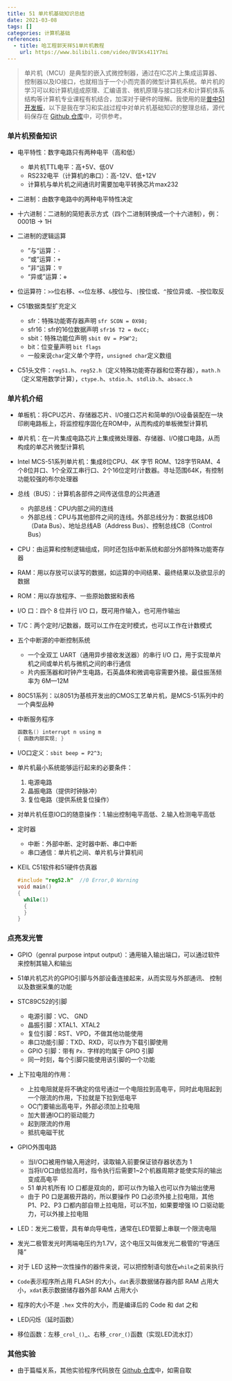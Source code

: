 ```yaml
---
title: 51 单片机基础知识总结
date: 2021-03-08
tags: []
categories: 计算机基础
references:
  - title: 哈工程郭天祥51单片机教程
    url: https://www.bilibili.com/video/BV1Ks411Y7mi
---
```


> 单片机（MCU）是典型的嵌入式微控制器，通过在IC芯片上集成运算器、控制器以及IO接口，也就相当于一个小而完善的微型计算机系统。单片机的学习可以和计算机组成原理、汇编语言、微机原理与接口技术和计算机体系结构等计算机专业课程有机结合，加深对于硬件的理解。我使用的是[普中51开发板](http://prechin.net/forum.php?mod=viewthread&tid=35264&extra=page%3D1)，以下是我在学习和实战过程中对单片机基础知识的整理总结，源代码保存在 [Github 仓库](https://github.com/Bezhuang/Learn-CS/tree/main/%E7%BB%83%E6%89%8B%E9%A1%B9%E7%9B%AE/STC89C52%E5%8D%95%E7%89%87%E6%9C%BA)中，可供参考。

<!--more-->

### 单片机预备知识

- 电平特性：数字电路只有两种电平（高和低）
  
  - 单片机TTL电平：高+5V、低0V
  - RS232电平（计算机的串口）：高-12V、低+12V
  - 计算机与单片机之间通讯时需要加电平转换芯片max232
  
- 二进制：由数字电路中的两种电平特性决定

- 十六进制：二进制的简短表示方式（四个二进制转换成一个十六进制），例：0001B -> 1H

- 二进制的逻辑运算
  - ”与“运算：`·`
  - “或”运算：`+`
  - ”非“运算：`〒`
  - “异或”运算：`⊕`
  
- 位运算符：`>>`位右移、`<<`位左移、`&`按位与、`|`按位或、`^`按位异或、`~`按位取反

- C51数据类型扩充定义
  - sfr：特殊功能寄存器声明  `sfr SCON = 0X98;`
  - sfr16：sfr的16位数据声明  `sfr16 T2 = 0xCC;`
  - sbit：特殊功能位声明  `sbit 0V = PSW^2;`
  - bit：位变量声明  `bit flags`
  - 一般来说`char`定义单个字符，`unsigned char`定义数组

- C51头文件：`reg51.h`、`reg52.h`（定义特殊功能寄存器和位寄存器），`math.h`（定义常用数学计算），`ctype.h`、`stdio.h`、`stdlib.h`、`absacc.h`

### 单片机介绍

- 单板机：将CPU芯片、存储器芯片、I/O接口芯片和简单的I/O设备装配在一块印刷电路板上，将监控程序固化在ROM中，从而构成的单板微型计算机
- 单片机：在一片集成电路芯片上集成微处理器、存储器、I/O接口电路，从而构成的单芯片微型计算机
- Intel MCS-51系列单片机：集成8位CPU、4K 字节 ROM、128字节RAM、4个8位并口、1个全双工串行口、2个16位定时/计数器。寻址范围64K，有控制功能较强的布尔处理器
- 总线（BUS）：计算机各部件之间传送信息的公共通道
  - 内部总线：CPU内部之间的连线
  - 外部总线：CPU与其他部件之间的连线。外部总线分为：数据总线DB（Data Bus）、地址总线AB（Address Bus）、控制总线CB（Control Bus）
- CPU：由运算和控制逻辑组成，同时还包括中断系统和部分外部特殊功能寄存器
- RAM：用以存放可以读写的数据，如运算的中间结果、最终结果以及欲显示的数据
- ROM：用以存放程序、一些原始数据和表格
- I/O 口：四个 8 位并行 I/O 口，既可用作输入，也可用作输出
- T/C：两个定时/记数器，既可以工作在定时模式，也可以工作在计数模式
- 五个中断源的中断控制系统
  - 一个全双工 UART（通用异步接收发送器）的串行 I/O 口，用于实现单片机之间或单片机与微机之间的串行通信
  - 片内振荡器和时钟产生电路，石英晶体和微调电容需要外接。最佳振荡频率为 6M—12M
- 80C51系列：以8051为基核开发出的CMOS工艺单片机，是MCS-51系列中的一个典型品种


- 中断服务程序

  ```c
  函数名() interrupt n using m
  { 函数内部实现; }
  ```

- I/O口定义：`sbit beep = P2^3;`

- 单片机最小系统能够运行起来的必要条件：
  1. 电源电路
  2. 晶振电路（提供时钟脉冲）
  3. 复位电路（提供系统复位操作）

- 对单片机任意IO口的随意操作：1.输出控制电平高低、2.输入检测电平高低

- 定时器

  - 中断：外部中断、定时器中断、串口中断
  - 串口通信：单片机之间、单片机与计算机间

- KEIL C51软件和51硬件仿真器

  ```c
  #include "reg52.h"  //0 Error,0 Warning
  void main()
  {
  	while(1)
  	{
  	}
  }
  ```

### 点亮发光管

- GPIO（genral purpose intput output）：通用输入输出端口，可以通过软件来控制其输入和输出

- 51单片机芯片的GPIO引脚与外部设备连接起来，从而实现与外部通讯、 控制以及数据采集的功能

- STC89C52的引脚

  - 电源引脚：VC、 GND
  - 晶振引脚：XTAL1、XTAL2
  - 复位引脚：RST、VPD，不做其他功能使用
  - 串口功能引脚：TXD、RXD，可以作为下载引脚使用
  - GPIO 引脚：带有 `Px.` 字样的均属于 GPIO 引脚
  - 同一时刻，每个引脚只能使用该引脚的一个功能

- 上下拉电阻的作用：

  - 上拉电阻就是将不确定的信号通过一个电阻拉到高电平，同时此电阻起到一个限流的作用，下拉就是下拉到低电平
  - OC门要输出高电平，外部必须加上拉电阻
  - 加大普通IO口的驱动能力
  - 起到限流的作用
  - 抵抗电磁干扰

- GPIO外围电路
  - 当I/O口被用作输入用途时，读取输入前要保证锁存器状态为 1
  - 当将I/O口由低拉高时，指令执行后需要1~2个机器周期才能使实际的输出变成高电平
  - 51 单片机所有 IO 口都是双向的，即可以作为输入也可以作为输出使用
  - 由于 P0 口是漏极开路的，所以要操作 P0 口必须外接上拉电阻，其他P1、P2、P3 口都内部自带上拉电阻，可以不加，如果要增强 IO 口驱动能力，可以外接上拉电阻

- LED：发光二极管，具有单向导电性，通常在LED管脚上串联一个限流电阻

- 发光二极管发光时两端电压约为1.7V，这个电压又叫做发光二极管的“导通压降”

- 对于 LED 这种一次性操作的器件来说，可以把控制语句放在`while`之前来执行

- `Code`表示程序所占用 FLASH 的大小，`dat`表示数据储存器内部 RAM 占用大小，`xdat`表示数据储存器外部 RAM 占用大小

- 程序的大小不是 `.hex` 文件的大小，而是编译后的 Code 和 dat 之和

- LED闪烁（延时函数）

- 移位函数：左移`_crol_()`_、右移`_cror_()`函数（实现LED流水灯）

### 其他实验

- 由于篇幅关系，其他实验程序代码放在 [Github 仓库](https://github.com/Bezhuang/Learn-CS/tree/main/%E7%BB%83%E6%89%8B%E9%A1%B9%E7%9B%AE/STC89C52%E5%8D%95%E7%89%87%E6%9C%BA)中，如需自取
